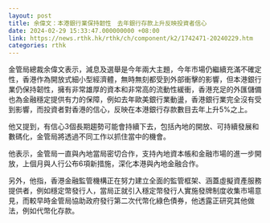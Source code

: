 ```yaml
---
layout: post
title: 余偉文：本港銀行業保持韌性　去年銀行存款上升反映投資者信心
date: 2024-02-29 15:33:47.000000000 +08:00
link: https://news.rthk.hk/rthk/ch/component/k2/1742471-20240229.htm
categories: rthk
---
```


金管局總裁余偉文表示，減息及選舉是今年兩大主題，今年市場仍繼續充滿不確定性，香港作為開放式細小型經濟體，無時無刻都受到外部衝擊的影響，但本港銀行業仍保持韌性，擁有非常雄厚的資本和非常高的流動性緩衝，香港充足的外匯儲備也為金融穩定提供有力的保障，例如去年歐美銀行業動盪，香港銀行業完全沒有受到影響，而投資者對香港的信心，反映在本港銀行存款數目去年上升5%之上。

他又提到，有信心3個長期趨勢可能會持續下去，包括內地的開放、可持續發展和數碼化，金管局將透過不同工作以抓住當中的機會。

他表示，金管局一直與內地當局密切合作，支持內地資本帳和金融市場的進一步開放，上個月與人行公布6項新措施，深化本港與內地金融合作。

另外，他指，香港金融監管機構正在努力建立全面的監管框架、涵蓋虛擬資產服務提供者，例如穩定幣發行人，當局正就引入穩定幣發行人實施發牌制度收集市場意見，而較早時金管局協助政府發行第二次代幣化綠色債券，他透露正研究其他做法，例如代幣化存款。
